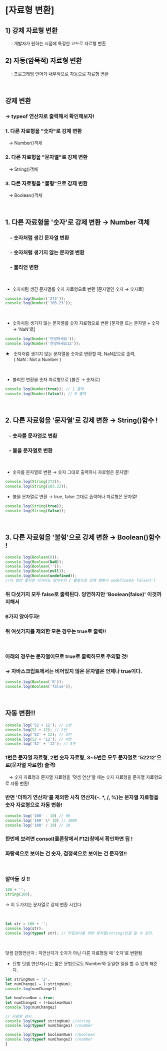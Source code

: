# [자료형 변환]

## 1) 강제 자료형 변환

&nbsp;&nbsp;&nbsp;&nbsp;&nbsp;: 개발자가 원하는 시점에 특정한 코드로 자료형 변환

## 2) 자동(암묵적) 자료형 변환

&nbsp;&nbsp;&nbsp;&nbsp;&nbsp;: 프로그래밍 언어가 내부적으로 자동으로 자료형 변환

<br >

## 강제 변환

### → typeof 연산자로 출력해서 확인해보자!

### 1. 다른 자료형을 "숫자"로 강제 변환

&nbsp;&nbsp; → Number()객체

### 2. 다른 자료형을 "문자열"로 강제 변환

&nbsp;&nbsp; → String()객체

### 3. 다른 자료형을 "불형"으로 강제 변환

&nbsp;&nbsp; → Boolean()객체

<br>

## 1. 다른 자료형을 '숫자'로 강제 변환 → Number 객체

### &nbsp;&nbsp;&nbsp; \- 숫자처럼 생긴 문자열 변환

### &nbsp;&nbsp;&nbsp; \- 숫자처럼 생기지 않는 문자열 변환

### &nbsp;&nbsp;&nbsp; \- 불리언 변환

<br>

- 숫자처럼 생긴 문자열를 숫자 자료형으로 변환 [문자열인 숫자 → 숫자로]

```javascript
console.log(Number('273'));
console.log(Number('103.23'));
```

<br>

- 숫자처럼 생기지 않는 문자열를 숫자 자료형으로 변환 [문자열 또는 문자열 + 숫자 → 'NaN'로]

```javascript
console.log(Number('안녕하세요'));
console.log(Number('안녕하세요12'));
```

★ &nbsp; 숫자처럼 생기지 않는 문자열을 숫자로 변환할 때, NaN값으로 출력,  
&nbsp;&nbsp;&nbsp;&nbsp;&nbsp;&nbsp; ( NaN : Not a Number )

<br>

- 불리언 변환을 숫자 자료형으로 [불린 → 숫자로]

```javascript
console.log(Number(true)); // 1 출력
console.log(Number(false)); // 0 출력
```

<br>

## 2. 다른 자료형을 '문자열'로 강제 변환 → String()함수 !

### &nbsp;&nbsp;&nbsp;\- 숫자를 문자열로 변환

### &nbsp;&nbsp;&nbsp;\- 불을 문자열로 변환

<br>

- 숫자를 문자열로 변환 → 숫자 그대로 출력하나 자료형은 문자열!

```javascript
console.log(String(273));
console.log(String(103.23));
```

- 불을 문자열로 변환 → true, false 그대로 출력하나 자료형은 문자열!

```javascript
console.log(String(true));
console.log(String(false));
```

<br>

## 3. 다른 자료형을 '불형'으로 강제 변환 → Boolean()함수 !

```javascript
console.log(Boolean(0));
console.log(Boolean(NaN));
console.log(Boolean(''));
console.log(Boolean(null));
console.log(Boolean(undefined));
//다 알면 좋지만 이거라도 알아두자 ['불형으로 강제 변환시 undefined는 false다']
```

### 위 다섯가지 모두 false로 출력된다. 당연하지만 'Boolean(false)' 이것까지해서

### 6가지 알아두자!

### 위 여섯가지를 제외한 모든 경우는 true로 출력!!

<br>

### 아래의 경우는 문자열이므로 true로 출력하므로 주의할 것!

### → 자바스크립트에서는 비어있지 않은 문자열은 언제나 <strong>true</strong>이다.

```javascript
console.log(Boolean('0'));
console.log(Boolean('false'));
```

<br>

## 자동 변환!!

```javascript
console.log('52 + 12'); // 1번
console.log(52 + 12); // 2번
console.log('52' + 12); // 3번
console.log(52 + '12'); // 4번
console.log('52' + '12'); // 5번
```

### 1번은 문자열 자료형, 2번 숫자 자료형, 3~5번은 모두 문자열로 '52212'으로(문자열 자료형) 출력!

&nbsp;&nbsp; → 숫자 자료형과 문자열 자료형을 '덧셈 연산'할 때는 숫자 자료형을 문자열 자료형으로 자동 변환!

### 반면 '더하기 연산자'를 제외한 사칙 연산자(-. \*, /, %)는 문자열 자료형을 숫자 자료형으로 자동 변환!

```javascript
console.log('100' - 10) // 90
console.log('100' \* 10) // 1000
console.log('100' / 10) // 10
```

### 한번에 보려면 consol(콜론창에서 F12)창에서 확인하면 됨 !

### 파랑색으로 보이는 건 숫자, 검정색으로 보이는 건 문자열!!

<br>

### 알아둘 것 !!

```javascript
100 + '';
String(100);
```

→ 이 두가지는 문자열로 강제 변환 시킨다.

<br>

```javascript
let str = 100 + '';
console.log(str);
console.log(typeof str); // 타입검사를 하면 문자열(string)인걸 알 수 있다.
```

<br>

덧셈 단항연산자
: 피연산자가 숫자가 아닌 다른 자료형일 때 '숫자'로 변환됨

- 단항 덧셈 연산자(+)는 짧은 문법으로도 Number와 동일한 일을 할 수 있게 해준다.

```javascript
let stringNum = '2';
let numChange1 = (+stringNum);
console.log(numChange1)

let booleanNum = true;
let numChange2 = (+booleanNum)
console.log(numChange2)

// 자료형 검사
console.log(typeof stringNum) //string
console.log(typeof numChange1) //number

console.log(typeof booleanNum) //boolean
console.log(typeof numChange2) //number
}
```
